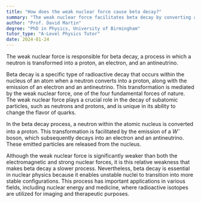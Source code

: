 ```yaml
---
title: "How does the weak nuclear force cause beta decay?"
summary: "The weak nuclear force facilitates beta decay by converting a neutron into a proton, an electron, and an antineutrino."
author: "Prof. David Martin"
degree: "PhD in Physics, University of Birmingham"
tutor_type: "A-Level Physics Tutor"
date: 2024-01-24
---
```


The weak nuclear force is responsible for beta decay, a process in which a neutron is transformed into a proton, an electron, and an antineutrino.

Beta decay is a specific type of radioactive decay that occurs within the nucleus of an atom when a neutron converts into a proton, along with the emission of an electron and an antineutrino. This transformation is mediated by the weak nuclear force, one of the four fundamental forces of nature. The weak nuclear force plays a crucial role in the decay of subatomic particles, such as neutrons and protons, and is unique in its ability to change the flavor of quarks.

In the beta decay process, a neutron within the atomic nucleus is converted into a proton. This transformation is facilitated by the emission of a $W^-$ boson, which subsequently decays into an electron and an antineutrino. These emitted particles are released from the nucleus.

Although the weak nuclear force is significantly weaker than both the electromagnetic and strong nuclear forces, it is this relative weakness that makes beta decay a slower process. Nevertheless, beta decay is essential in nuclear physics because it enables unstable nuclei to transition into more stable configurations. This process has important applications in various fields, including nuclear energy and medicine, where radioactive isotopes are utilized for imaging and therapeutic purposes.
    